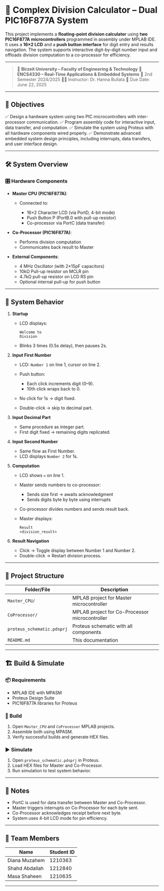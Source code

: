 

# 🧮 Complex Division Calculator – Dual PIC16F877A System

This project implements a **floating-point division calculator** using **two PIC16F877A microcontrollers** programmed in assembly under MPLAB IDE. It uses a **16×2 LCD** and a **push button interface** for digit entry and results navigation. The system supports interactive digit-by-digit number input and offloads division computation to a co-processor for efficiency.

---

> 🏫 **Birzeit University – Faculty of Engineering & Technology**
> 📖 **ENCS4330 – Real-Time Applications & Embedded Systems**
> 📅 2nd Semester 2024/2025
> 👨‍🏫 Instructor: Dr. Hanna Bullata
> 📅 Due Date: June 22, 2025

---

## 🎯 Objectives

✅ Design a hardware system using two PIC microcontrollers with inter-processor communication.
✅ Program assembly code for interactive input, data transfer, and computation.
✅ Simulate the system using Proteus with all hardware components wired properly.
✅ Demonstrate advanced embedded system design principles, including interrupts, data transfers, and user interface design.

---

## 🛠️ System Overview

### 🎛 Hardware Components

* **Master CPU (PIC16F877A)**:

  * Connected to:

    * 16×2 Character LCD (via PortD, 4-bit mode)
    * Push Button P (PortB.0 with pull-up resistor)
    * Co-processor via PortC (data transfer)
* **Co-Processor (PIC16F877A)**:

  * Performs division computation
  * Communicates back result to Master
* **External Components**:

  * 4 MHz Oscillator (with 2×15pF capacitors)
  * 10kΩ Pull-up resistor on MCLR pin
  * 4.7kΩ pull-up resistor on LCD RS pin
  * Optional internal pull-up for push button

---

## 🔄 System Behavior

1. **Startup**

   * LCD displays:

     ```
     Welcome to
     Division
     ```
   * Blinks 3 times (0.5s delay), then pauses 2s.

2. **Input First Number**

   * LCD: `Number 1` on line 1, cursor on line 2.
   * Push button:

     * Each click increments digit (0–9).
     * 10th click wraps back to 0.
   * No click for 1s → digit fixed.
   * Double-click → skip to decimal part.

3. **Input Decimal Part**

   * Same procedure as integer part.
   * First digit fixed → remaining digits replicated.

4. **Input Second Number**

   * Same flow as First Number.
   * LCD displays `Number 2` for 1s.

5. **Computation**

   * LCD shows `=` on line 1.
   * Master sends numbers to co-processor:

     * Sends size first → awaits acknowledgment
     * Sends digits byte by byte using interrupts
   * Co-processor divides numbers and sends result back.
   * Master displays:

     ```
     Result
     <division_result>
     ```

6. **Result Navigation**

   * Click → Toggle display between Number 1 and Number 2.
   * Double-click → Restart division process.

---

## 📂 Project Structure

| Folder/File                | Description                                    |
| -------------------------- | ---------------------------------------------- |
| `Master_CPU/`              | MPLAB project for Master microcontroller       |
| `CoProcessor/`             | MPLAB project for Co-Processor microcontroller |
| `proteus_schematic.pdsprj` | Proteus schematic with all components          |
| `README.md`                | This documentation                             |

---

## 🏗️ Build & Simulate

### 📦 Requirements

* MPLAB IDE with MPASM
* Proteus Design Suite
* PIC16F877A libraries for Proteus

### 🔨 Build

1. Open `Master_CPU` and `CoProcessor` MPLAB projects.
2. Assemble both using MPASM.
3. Verify successful builds and generate HEX files.

### ▶️ Simulate

1. Open `proteus_schematic.pdsprj` in Proteus.
2. Load HEX files for Master and Co-Processor.
3. Run simulation to test system behavior.

---

## 📌 Notes

* PortC is used for data transfer between Master and Co-Processor.
* Master triggers interrupts on Co-Processor for each byte sent.
* Co-Processor acknowledges receipt before next byte.
* System uses 4-bit LCD mode for pin efficiency.

---

## 👥 Team Members

| Name           | Student ID |
| -------------- | ---------- |
| Diana Muzahem  | 1210363    |
| Shahd Abdallah | 1212840    |
| Masa Shaheen   | 1210635    |


---


